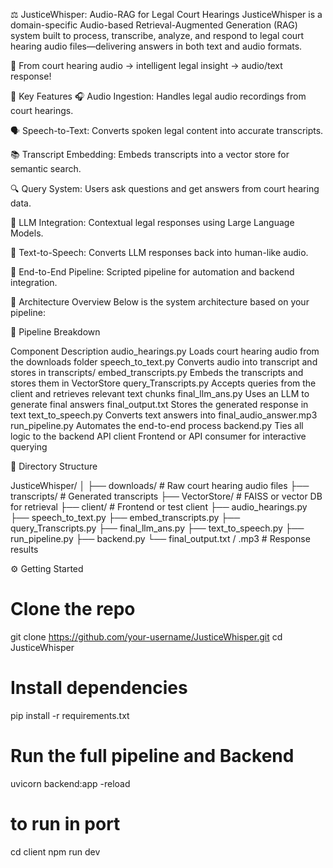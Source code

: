 ⚖️ JusticeWhisper: Audio-RAG for Legal Court Hearings
JusticeWhisper is a domain-specific Audio-based Retrieval-Augmented Generation (RAG) system built to process, transcribe, analyze, and respond to legal court hearing audio files—delivering answers in both text and audio formats.

🚀 From court hearing audio → intelligent legal insight → audio/text response!

📌 Key Features
🎧 Audio Ingestion: Handles legal audio recordings from court hearings.

🗣️ Speech-to-Text: Converts spoken legal content into accurate transcripts.

📚 Transcript Embedding: Embeds transcripts into a vector store for semantic search.

🔍 Query System: Users ask questions and get answers from court hearing data.

🤖 LLM Integration: Contextual legal responses using Large Language Models.

🔁 Text-to-Speech: Converts LLM responses back into human-like audio.

🔄 End-to-End Pipeline: Scripted pipeline for automation and backend integration.

🧩 Architecture Overview
Below is the system architecture based on your pipeline:


🔄 Pipeline Breakdown

Component	Description
audio_hearings.py	Loads court hearing audio from the downloads folder
speech_to_text.py	Converts audio into transcript and stores in transcripts/
embed_transcripts.py	Embeds the transcripts and stores them in VectorStore
query_Transcripts.py	Accepts queries from the client and retrieves relevant text chunks
final_llm_ans.py	Uses an LLM to generate final answers
final_output.txt	Stores the generated response in text
text_to_speech.py	Converts text answers into final_audio_answer.mp3
run_pipeline.py	Automates the end-to-end process
backend.py	Ties all logic to the backend API
client	Frontend or API consumer for interactive querying

📁 Directory Structure

JusticeWhisper/
│
├── downloads/                  # Raw court hearing audio files
├── transcripts/                # Generated transcripts
├── VectorStore/                # FAISS or vector DB for retrieval
├── client/                     # Frontend or test client
├── audio_hearings.py
├── speech_to_text.py
├── embed_transcripts.py
├── query_Transcripts.py
├── final_llm_ans.py
├── text_to_speech.py
├── run_pipeline.py
├── backend.py
└── final_output.txt / .mp3    # Response results

⚙️ Getting Started
# Clone the repo
git clone https://github.com/your-username/JusticeWhisper.git
cd JusticeWhisper

# Install dependencies
pip install -r requirements.txt

# Run the full pipeline and Backend
uvicorn backend:app -reload

# to run in port
cd client
npm run dev

